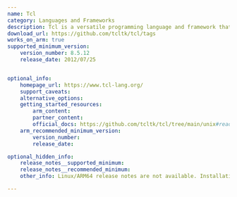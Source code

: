 ```yaml
---
name: Tcl
category: Languages and Frameworks
description: Tcl is a versatile programming language and framework that enables the development of custom software applications by integrating diverse applications, protocols, devices, and frameworks.
download_url: https://github.com/tcltk/tcl/tags
works_on_arm: true
supported_minimum_version:
    version_number: 8.5.12
    release_date: 2012/07/25


optional_info:
    homepage_url: https://www.tcl-lang.org/
    support_caveats:
    alternative_options:
    getting_started_resources:
        arm_content:
        partner_content:
        official_docs: https://github.com/tcltk/tcl/tree/main/unix#readme
    arm_recommended_minimum_version:
        version_number:
        release_date:

optional_hidden_info:
    release_notes__supported_minimum:
    release_notes__recommended_minimum:
    other_info: Linux/ARM64 release notes are not available. Installation and testing are done using the released tar archives.

---
```

